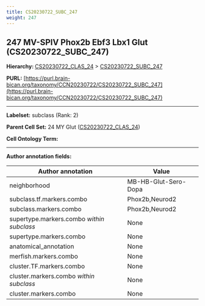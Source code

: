 ```yaml
---
title: CS20230722_SUBC_247
weight: 247
---
```

## 247 MV-SPIV Phox2b Ebf3 Lbx1 Glut (CS20230722_SUBC_247)
<b>Hierarchy: </b>
[CS20230722_CLAS_24](../CS20230722_CLAS_24) >
[CS20230722_SUBC_247](../CS20230722_SUBC_247)

**PURL:** [https://purl.brain-bican.org/taxonomy/CCN20230722/CS20230722_SUBC_247](https://purl.brain-bican.org/taxonomy/CCN20230722/CS20230722_SUBC_247)

---


**Labelset:** subclass (Rank: 2)

**Parent Cell Set:** 24 MY Glut ([CS20230722_CLAS_24](../CS20230722_CLAS_24))



**Cell Ontology Term:** 

[MARKER GENES.]: #


---

[TRANSFERRED ANNOTATIONS.]: #


[AUTHOR ANNOTATION FIELDS.]: #


**Author annotation fields:**

| Author annotation | Value |
|-------------------|-------|
|neighborhood|MB-HB-Glut-Sero-Dopa|
|subclass.tf.markers.combo|Phox2b,Neurod2|
|subclass.markers.combo|Phox2b,Neurod2|
|supertype.markers.combo _within subclass_|None|
|supertype.markers.combo|None|
|anatomical_annotation|None|
|merfish.markers.combo|None|
|cluster.TF.markers.combo|None|
|cluster.markers.combo _within subclass_|None|
|cluster.markers.combo|None|
